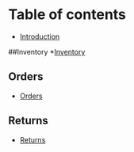 # Table of contents

* [Introduction](README.md)

##Inventory
*[Inventory](inventory/README.md)

## Orders
* [Orders](README.md)

## Returns
* [Returns](README.md)
